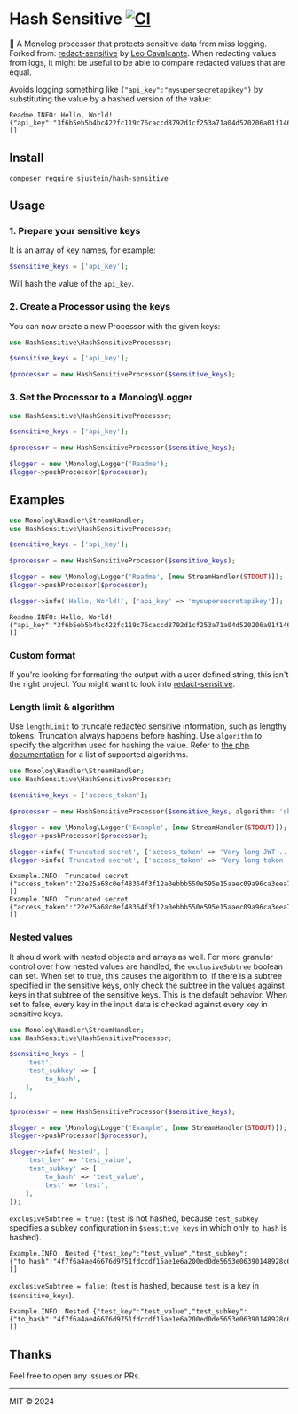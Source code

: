 # Hash Sensitive [![CI](https://github.com/Sjustein/hash-sensitive/actions/workflows/ci.yml/badge.svg)](https://github.com/Sjustein/hash-sensitive/actions/workflows/ci.yml)

🙈 A Monolog processor that protects sensitive data from miss logging. Forked from: [redact-sensitive](https://github.com/leocavalcante/redact-sensitive) by [Leo Cavalcante](https://github.com/leocavalcante).
When redacting values from logs, it might be useful to be able to compare redacted values that are equal.

Avoids logging something like `{"api_key":"mysupersecretapikey"}` by substituting the value by a hashed version of the value:
```text
Readme.INFO: Hello, World! {"api_key":"3f6b5eb5b4bc422fc119c76caccd8792d1cf253a71a04d520206a01f1463ca41"} []
```

## Install
```shell
composer require sjustein/hash-sensitive
```

## Usage

### 1. Prepare your sensitive keys

It is an array of key names, for example:
```php
$sensitive_keys = ['api_key'];
```
Will hash the value of the `api_key`.

### 2. Create a Processor using the keys

You can now create a new Processor with the given keys:

```php
use HashSensitive\HashSensitiveProcessor;

$sensitive_keys = ['api_key'];

$processor = new HashSensitiveProcessor($sensitive_keys);
```

### 3. Set the Processor to a Monolog\Logger

```php
use HashSensitive\HashSensitiveProcessor;

$sensitive_keys = ['api_key'];

$processor = new HashSensitiveProcessor($sensitive_keys);

$logger = new \Monolog\Logger('Readme');
$logger->pushProcessor($processor);
```

## Examples

```php
use Monolog\Handler\StreamHandler;
use HashSensitive\HashSensitiveProcessor;

$sensitive_keys = ['api_key'];

$processor = new HashSensitiveProcessor($sensitive_keys);

$logger = new \Monolog\Logger('Readme', [new StreamHandler(STDOUT)]);
$logger->pushProcessor($processor);

$logger->info('Hello, World!', ['api_key' => 'mysupersecretapikey']);
```
```text
Readme.INFO: Hello, World! {"api_key":"3f6b5eb5b4bc422fc119c76caccd8792d1cf253a71a04d520206a01f1463ca41"} []
```

### Custom format
If you're looking for formating the output with a user defined string, this isn't the right project.
You might want to look into [redact-sensitive](https://github.com/leocavalcante/redact-sensitive).

### Length limit & algorithm

Use `lengthLimit` to truncate redacted sensitive information, such as lengthy tokens. Truncation always happens before hashing.
Use `algorithm` to specify the algorithm used for hashing the value. Refer to [the php documentation](https://www.php.net/manual/en/function.hash-algos.php) for a list of supported algorithms.

```php
use Monolog\Handler\StreamHandler;
use HashSensitive\HashSensitiveProcessor;

$sensitive_keys = ['access_token'];

$processor = new HashSensitiveProcessor($sensitive_keys, algorithm: 'sha256', lengthLimit: 5);

$logger = new \Monolog\Logger('Example', [new StreamHandler(STDOUT)]);
$logger->pushProcessor($processor);

$logger->info('Truncated secret', ['access_token' => 'Very long JWT ...']);
$logger->info('Truncated secret', ['access_token' => 'Very long token ...']);
```
```text
Example.INFO: Truncated secret {"access_token":"22e25a68c0ef48364f3f12a0ebbb550e595e15aaec09a96ca3eea7d78daa2b72"} []
Example.INFO: Truncated secret {"access_token":"22e25a68c0ef48364f3f12a0ebbb550e595e15aaec09a96ca3eea7d78daa2b72"} []
```

### Nested values

It should work with nested objects and arrays as well. For more granular control over how nested values are handled,
the `exclusiveSubtree` boolean can set. When set to true, this causes the algorithm to, if there is a subtree specified
in the sensitive keys, only check the subtree in the values against keys in that subtree of the sensitive keys.
This is the default behavior.
When set to false, every key in the input data is checked against every key in sensitive keys.

```php
use Monolog\Handler\StreamHandler;
use HashSensitive\HashSensitiveProcessor;

$sensitive_keys = [
    'test',
    'test_subkey' => [
        'to_hash',
    ], 
];

$processor = new HashSensitiveProcessor($sensitive_keys);

$logger = new \Monolog\Logger('Example', [new StreamHandler(STDOUT)]);
$logger->pushProcessor($processor);

$logger->info('Nested', [
    'test_key' => 'test_value',
    'test_subkey' => [
        'to_hash' => 'test_value',
        'test' => 'test',
    ],
]);
```
`exclusiveSubtree = true:` (`test` is not hashed, because `test_subkey` specifies a subkey configuration in `$sensitive_keys` in which only `to_hash` is hashed).
```text
Example.INFO: Nested {"test_key":"test_value","test_subkey":{"to_hash":"4f7f6a4ae46676d9751fdccdf15ae1e6a200ed0de5653e06390148928c642006","test":"test"}} []
```
`exclusiveSubtree = false:` (`test` is hashed, because `test` is a key in `$sensitive_keys`).
```text
Example.INFO: Nested {"test_key":"test_value","test_subkey":{"to_hash":"4f7f6a4ae46676d9751fdccdf15ae1e6a200ed0de5653e06390148928c642006","test":"9f86d081884c7d659a2feaa0c55ad015a3bf4f1b2b0b822cd15d6c15b0f00a08"}} []
```

## Thanks
Feel free to open any issues or PRs.

---
MIT &copy; 2024
